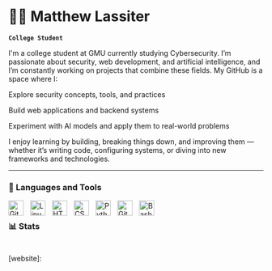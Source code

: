 # 🏄‍♂️ Matthew Lassiter

**`College Student`**

I'm a college student at GMU currently studying Cybersecurity. I’m passionate about security, web development, and artificial intelligence, and I’m constantly working on projects that combine these fields. My GitHub is a space where I:

Explore security concepts, tools, and practices

Build web applications and backend systems

Experiment with AI models and apply them to real-world problems

I enjoy learning by building, breaking things down, and improving them — whether it’s writing code, configuring systems, or diving into new frameworks and technologies.


   <p align="left">
      
   </p>

---

### 🧰 Languages and Tools

<img align="left" alt="Git" width="30px" style="padding-right:10px;" src="https://cdn.jsdelivr.net/gh/devicons/devicon/icons/git/git-original.svg" />
<img align="left" alt="Linux" width="30px" style="padding-right:10px;" src="https://cdn.jsdelivr.net/gh/devicons/devicon/icons/linux/linux-original.svg" />
<img align="left" alt="HTML" width="30px" style="padding-right:10px;" src="https://cdn.jsdelivr.net/gh/devicons/devicon/icons/html5/html5-plain.svg" />
<img align="left" alt="CSS" width="30px" style="padding-right:10px;" src="https://cdn.jsdelivr.net/gh/devicons/devicon/icons/css3/css3-plain.svg" />
<img align="left" alt="Python" width="30px" style="padding-right:10px;" src="https://cdn.jsdelivr.net/gh/devicons/devicon/icons/python/python-plain.svg" />
<img align="left" alt="GitHub" width="30px" style="padding-right:10px;" src="https://cdn.jsdelivr.net/gh/devicons/devicon/icons/github/github-original.svg" />
<img align="left" alt="Bash" width="30px" style="padding-right:10px;" src="https://cdn.jsdelivr.net/gh/devicons/devicon/icons/bash/bash-original.svg" />
<br />



### 📊 Stats



#
<!--
<details>
 <summary><h3>👨‍💻 Matthews's journey/h3></summary>
   I started my coding journey in my last year of highschool. I learned through building small games in Java. This is where my interest in coding began.
   It inspired me to learn other languages like Python, HTML, CSS, and Javascript. I currently am trying to learn the C programming language. Different operating systems aswell as shell scripting and batch scripting also interests me. I have setup differnt virtual machine enviroments to tinker and learn!

-->
[website]: 



